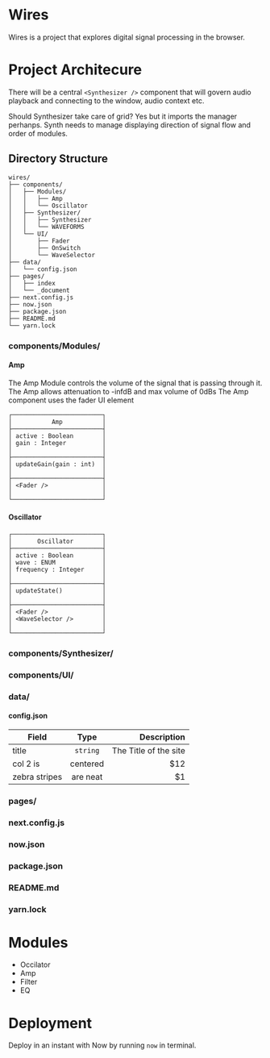 # Wires
Wires is a project that explores digital signal processing in the browser.


# Project Architecure
There will be a central ```<Synthesizer />``` component that will govern 
audio playback and connecting to the window, audio context etc.

Should Synthesizer take care of grid? Yes but it imports the manager perhanps.
Synth needs to manage displaying direction of signal flow and order of modules.

## Directory Structure
```
wires/
├── components/
│   ├── Modules/
│   │   ├── Amp
│   │   └── Oscillator
│   ├── Synthesizer/
│   │   ├── Synthesizer
│   │   └── WAVEFORMS
│   └── UI/
│       ├── Fader
│       ├── OnSwitch
│       └── WaveSelector
├── data/
│   └── config.json
├── pages/
│   ├── index
│   └── _document
├── next.config.js
├── now.json
├── package.json
├── README.md
└── yarn.lock
```
### components/Modules/
#### Amp
The Amp Module controls the volume of the signal that is passing through it. 
The Amp allows attenuation to -infdB and max volume of 0dBs
The Amp component uses the fader UI element

```
┌─────────────────────────┐
│           Amp           │
├─────────────────────────┤
│ active : Boolean        │
│ gain : Integer          │
│                         │
├─────────────────────────┤
│ updateGain(gain : int)  │
│                         │
├─────────────────────────┤
│ <Fader />               │
│                         │
└─────────────────────────┘
```
#### Oscillator
```
┌─────────────────────────┐
│       Oscillator        │
├─────────────────────────┤
│ active : Boolean        │
│ wave : ENUM             │
│ frequency : Integer     │
│                         │
├─────────────────────────┤
│ updateState()           │
│                         │
├─────────────────────────┤
│ <Fader />               │
│ <WaveSelector />        │
│                         │
└─────────────────────────┘
```
### components/Synthesizer/
### components/UI/
### data/
#### config.json

| Field    | Type    | Description  |
| -------- |:-------------:| -----:|
| title    | ```string```| The Title of the site |
| col 2 is      | centered      |   $12 |
| zebra stripes | are neat      |    $1 |

### pages/
### next.config.js
### now.json
### package.json
### README.md
### yarn.lock

# Modules
* Occilator
* Amp
* Filter
* EQ

# Deployment
Deploy in an instant with Now by running ```now``` in terminal.

